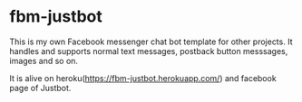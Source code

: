 # fbm-justbot
This is my own Facebook messenger chat bot template for other projects. It handles and supports normal text messages, postback button messsages, images and so on.

It is alive on heroku(https://fbm-justbot.herokuapp.com/) and facebook page of Justbot.
